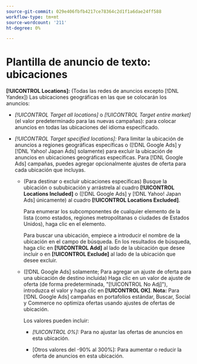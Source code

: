 ```yaml
---
source-git-commit: 029e406fbfb4217ce78364c2d1f1a6dae24ff588
workflow-type: tm+mt
source-wordcount: '211'
ht-degree: 0%

---
```

# Plantilla de anuncio de texto: ubicaciones

**[!UICONTROL Locations]:** (Todas las redes de anuncios excepto [!DNL Yandex]) Las ubicaciones geográficas en las que se colocarán los anuncios:

* *[!UICONTROL Target all locations]* o *[!UICONTROL Target entire market]* (el valor predeterminado para las nuevas campañas): para colocar anuncios en todas las ubicaciones del idioma especificado.

* *[!UICONTROL Target specified locations]:* Para limitar la ubicación de anuncios a regiones geográficas específicas o ([!DNL Google Ads] y [!DNL Yahoo! Japan Ads] solamente) para excluir la ubicación de anuncios en ubicaciones geográficas específicas. Para [!DNL Google Ads] campañas, puedes agregar opcionalmente ajustes de oferta para cada ubicación que incluyas.

   * (Para destinar o excluir ubicaciones específicas) Busque la ubicación o sububicación y arrástrela al cuadro **[!UICONTROL Locations Included]** o ([!DNL Google Ads] y [!DNL Yahoo! Japan Ads] únicamente) al cuadro **[!UICONTROL Locations Excluded]**.

     Para enumerar los subcomponentes de cualquier elemento de la lista (como estados, regiones metropolitanas o ciudades de Estados Unidos), haga clic en el elemento.

     Para buscar una ubicación, empiece a introducir el nombre de la ubicación en el campo de búsqueda. En los resultados de búsqueda, haga clic en **[!UICONTROL Add]** al lado de la ubicación que desee incluir o en **[!UICONTROL Exclude]** al lado de la ubicación que desee excluir.

   * ([!DNL Google Ads] solamente; Para agregar un ajuste de oferta para una ubicación de destino incluida) Haga clic en un valor de ajuste de oferta (de forma predeterminada, &quot;[!UICONTROL No Adj]&quot;), introduzca el valor y haga clic en **[!UICONTROL OK]**. **Nota:** Para [!DNL Google Ads] campañas en portafolios estándar, Buscar, Social y Commerce no optimiza ofertas usando ajustes de ofertas de ubicación.

     Los valores pueden incluir:

      * *[!UICONTROL 0%]:* Para no ajustar las ofertas de anuncios en esta ubicación.

      * \[Otros valores del -90% al 300%\]: Para aumentar o reducir la oferta de anuncios en esta ubicación.

